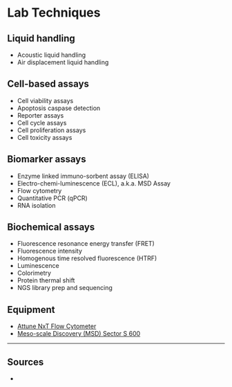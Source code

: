 # Lab Techniques

## Liquid handling
- Acoustic liquid handling
- Air displacement liquid handling

## Cell-based assays
- Cell viability assays
- Apoptosis caspase detection
- Reporter assays
- Cell cycle assays
- Cell proliferation assays
- Cell toxicity assays

## Biomarker assays
- Enzyme linked immuno-sorbent assay (ELISA)
- Electro-chemi-luminescence (ECL), a.k.a. MSD Assay
- Flow cytometry
- Quantitative PCR (qPCR)
- RNA isolation

## Biochemical assays
- Fluorescence resonance energy transfer (FRET)
- Fluorescence intensity
- Homogenous time resolved fluorescence (HTRF)
- Luminescence
- Colorimetry
- Protein thermal shift
- NGS library prep and sequencing

## Equipment
- [Attune NxT Flow Cytometer](https://www.thermofisher.com/us/en/home/life-science/cell-analysis/flow-cytometry/flow-cytometers/attune-nxt-flow-cytometer.html)
- [Meso-scale Discovery (MSD) Sector S 600](https://www.mesoscale.com/en/products_and_services/instrumentation/sector_s_600)

---

## Sources
- 
